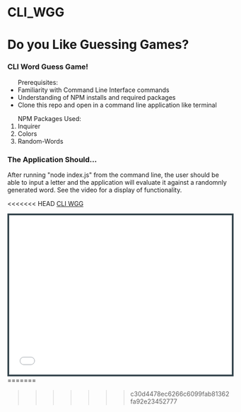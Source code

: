 # CLI_WGG

<h1>Do you Like Guessing Games?</h1>

<h3>CLI Word Guess Game!</h3>

<ul>
<lead> Prerequisites:</lead>
<li> Familiarity with Command Line Interface commands</li>
<li> Understanding of NPM installs and required packages</li>
  <li> Clone this repo and open in a command line application like terminal</li>  
</ul>

<ol>
<lead> NPM Packages Used:</lead>
<li> Inquirer</li>
<li> Colors</li>
<li> Random-Words</li>
</ol>

<h3> The Application Should...</h3>

<p> After running "node index.js" from the command line, the user should be able to input a letter and the application will evaluate it against a randomnly generated word. See the video for a display of functionality.</p>

<<<<<<< HEAD
<a href="https://github.com/raej1428/CLI_WGG" target="_blank" class="btn btn-dark">CLI WGG </a>

<iframe id="existing-iframe-example" width="100%" height="360"
  src="/githubgif.mov" frameborder="0" style="border: solid 4px #37474F"> </iframe>
=======

>>>>>>> c30d4478ec6266c6099fab81362fa92e23452777
